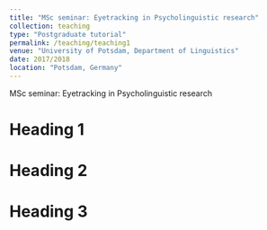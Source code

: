 ```yaml
---
title: "MSc seminar: Eyetracking in Psycholinguistic research"
collection: teaching
type: "Postgraduate tutorial"
permalink: /teaching/teaching1
venue: "University of Potsdam, Department of Linguistics"
date: 2017/2018
location: "Potsdam, Germany"
---
```

MSc seminar: Eyetracking in Psycholinguistic research

Heading 1
======

Heading 2
======

Heading 3
======
